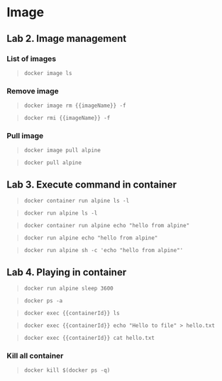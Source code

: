 # Image

## Lab 2. Image management

### List of images

> `docker image ls`

### Remove image

> `docker image rm {{imageName}} -f`

> `docker rmi {{imageName}} -f`

### Pull image

> `docker image pull alpine`

> `docker pull alpine`

## Lab 3. Execute command in container

> `docker container run alpine ls -l`

> `docker run alpine ls -l`

> `docker container run alpine echo "hello from alpine"`

> `docker run alpine echo "hello from alpine"`

> `docker run alpine sh -c 'echo "hello from alpine"'`

## Lab 4. Playing in container

> `docker run alpine sleep 3600`

> `docker ps -a`

> `docker exec {{containerId}} ls`

> `docker exec {{containerId}} echo "Hello to file" > hello.txt`

> `docker exec {{containerId}} cat hello.txt`

### Kill all container

> `docker kill $(docker ps -q)`
